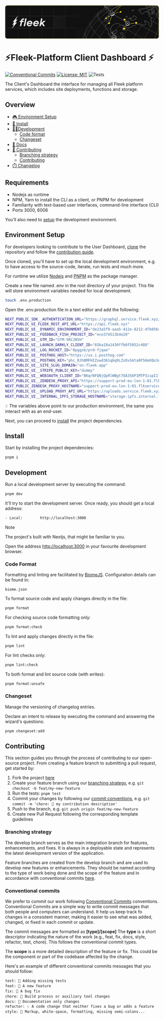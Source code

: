 ![](.repo/images/repo/banner.png?202411121019)

# ⚡️Fleek-Platform Client Dashboard ⚡️

[![Conventional Commits](https://img.shields.io/badge/Conventional%20Commits-1.0.0-blue.svg)](https://conventionalcommits.org)
[![License: MIT](https://img.shields.io/badge/License-MIT-yellow.svg)](https://opensource.org/licenses/MIT)
![Tests](https://github.com/fleek-platform/cli/actions/workflows/test-runner.yml/badge.svg)

The Client's Dashboard the interface for managing all Fleek platform services, which includes site deployments, functions and storage.

## Overview

* [🎮 Environment Setup](#environment-setup)
* [🤖 Install](#install)
* [👷‍♀️Development](#development)
  - [Code format](#code-format)
  - [Changeset](#changeset)
* [📖 Docs](https://fleek.xyz/docs)
* [🙏 Contributing](#contributing)
  - [Branching strategy](#branching-strategy)
  - [Contributing](#conventional-commits)
* [⏱️ Changelog](./CHANGELOG.md)

## Requirements

- Nodejs as runtime
- NPM, Yarn to install the CLI as a client, or PNPM for development
- Familiarity with text-based user interfaces, command-line interface (CLI)
- Ports 3000, 6006

You'll also need to [setup](#environment-setup) the development environment.

## Environment Setup

For developers looking to contribute to the User Dashboard, [clone](https://github.com/fleek-platform/user-dashboard) the repository and follow the [contribution guide](#contributing).

Once cloned, you'll have to set up the local development environment, e.g. to have access to the source-code, iterate, run tests and much more.

For runtime we utilize [Nodejs](https://nodejs.org/en/download) and [PNPM](https://pnpm.io/installation) as the package manager.

Create a new file named .env in the root directory of your project. This file will store environment variables needed for local development.

```sh
touch .env.production
```

Open the .env.production file in a text editor and add the following:

```sh
NEXT_PUBLIC_SDK__AUTHENTICATION_URL="https://graphql.service.fleek.xyz/graphql"
NEXT_PUBLIC_UI_FLEEK_REST_API_URL="https://api.fleek.xyz"
NEXT_PUBLIC_UI__DYNAMIC_ENVIRONMENT_ID="de23a5f0-aaa5-412e-8212-4fb056a3b30d"
NEXT_PUBLIC_UI__FEEDBACK_FISH_PROJECT_ID="ece374513b4e20"
NEXT_PUBLIC_UI__GTM_ID="GTM-5RC2N5H"
NEXT_PUBLIC_UI__LAUNCH_DARKLY_CLIENT_ID="65ba18a1430ffb0f5052c488"
NEXT_PUBLIC_UI__LOG_ROCKET_ID="0pggxb/prd-fjqao"
NEXT_PUBLIC_UI__POSTHOG_HOST="https://us.i.posthog.com"
NEXT_PUBLIC_UI__POSTHOG_KEY="phc_RJhBMFHIZxwd361q6q9LZxDvSAta0F56mXQo3An307y"
NEXT_PUBLIC_UI__SITE_SLUG_DOMAIN="on-fleek.app"
NEXT_PUBLIC_UI__STRIPE_PUBLIC_KEY="dummy"
NEXT_PUBLIC_UI__WEB3AUTH_CLIENT_ID="BKqrNFQNjQpRlWBgt7OA3S6P1MTP3ispI1lXR48cl6xW6bwFBNRH0Smuw83hp_cT_rUFo1OJvgQD0R8ZQD85ybQ"
NEXT_PUBLIC_UI__ZENDESK_PROXY_API="https://support-prod-eu-lon-1-01.flkservices.io"
NEXT_PUBLIC_ZENDESK_PROXY_HOSTNAME="support-prod-eu-lon-1-01.flkservices.io"
NEXT_PUBLIC_UI__UPLOAD_PROXY_API_URL="https://uploads.service.fleek.xyz",
NEXT_PUBLIC_UI__INTERNAL_IPFS_STORAGE_HOSTNAME="storage-ipfs.internal.fleek.xyz"
```

💡 The variables above point to our production environment, the same you interact with as an end-user.

Next, you can proceed to [install](#install) the project dependencies.

## Install

Start by installing the project dependencies:

```sh
pnpm i
```

## Development

Run a local development server by executing the command:

```sh
pnpm dev
```

It'll try to start the development server. Once ready, you should get a local address:

```sh
- Local:        http://localhost:3000
```

> [!NOTE]  
> The project's built with Nextjs, that might be familiar to you.

Open the address [http://localhost:3000](http://localhost:3000) in your favourite development browser.

### Code Format

Formatting and linting are facilitated by [BiomeJS](https://biomejs.dev). Configuration details can be found in:

```
biome.json
```

To format source code and apply changes directly in the file:

```sh
pnpm format
```

For checking source code formatting only:

```sh
pnpm format:check
```

To lint and apply changes directly in the file:

```sh
pnpm lint
```

For lint checks only:

```sh
pnpm lint:check
```

To both format and lint source code (with writes):

```sh
pnpm format:unsafe
```

### Changeset

Manage the versioning of changelog entries.

Declare an intent to release by executing the command and answering the wizard's questions:

```sh
pnpm changeset:add
```

## Contributing

This section guides you through the process of contributing to our open-source project. From creating a feature branch to submitting a pull request, get started by:

1. Fork the project [here](https://github.com/fleekxyz/cli)
2. Create your feature branch using our [branching strategy](#branching-strategy), e.g. `git checkout -b feat/my-new-feature`
3. Run the tests: `pnpm test`
4. Commit your changes by following our [commit conventions](#conventional-commits), e.g. `git commit -m 'chore: 🤖 my contribution description'`
5. Push to the branch, e.g. `git push origin feat/my-new-feature`
6. Create new Pull Request following the corresponding template guidelines

### Branching strategy

The develop branch serves as the main integration branch for features, enhancements, and fixes. It is always in a deployable state and represents the latest development version of the application.

Feature branches are created from the develop branch and are used to develop new features or enhancements. They should be named according to the type of work being done and the scope of the feature and in accordance with conventional commits [here](#conventional-commits).

### Conventional commits

We prefer to commit our work following [Conventional Commits](https://www.conventionalcommits.org/en/v1.0.0) conventions. Conventional Commits are a simple way to write commit messages that both people and computers can understand. It help us keep track fo changes in a consistent manner, making it easier to see what was added, changed, or fixed in each commit or update.

The commit messages are formatted as **[type]/[scope]**
The **type** is a short descriptor indicating the nature of the work (e.g., feat, fix, docs, style, refactor, test, chore). This follows the conventional commit types.

The **scope** is a more detailed description of the feature or fix. This could be the component or part of the codebase affected by the change.

Here's an example of different conventional commits messages that you should follow:

```txt
test: 💍 Adding missing tests
feat: 🎸 A new feature
fix: 🐛 A bug fix
chore: 🤖 Build process or auxiliary tool changes
docs: 📝 Documentation only changes
refactor: 💡 A code change that neither fixes a bug or adds a feature
style: 💄 Markup, white-space, formatting, missing semi-colons...
```
